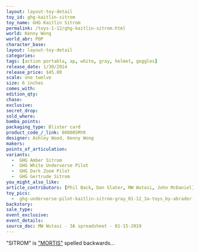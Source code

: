 ```yaml
---
layout: layout-toy-detail 
toy_id: ghg-kaitlin-sitrom
toy_name: GHG Kaitlin Sitrom
permalink: /toys-1-12/ghg-kaitlin-sitrom.html
world: Kenny Wong
world_abr: POP
character_base: 
layout: layout-toy-detail
categories: 
tags: [action portable, ap, white, gray, helmet, goggles] 
release_date: 1/30/2014
release_price: $45.00 
scale: one twelve
size: 6 inches
comes_with: 
edition_qty: 
chase: 
exclusive: 
secret_drop: 
sold_where: 
bamba_points: 
packaging_type: Blister card
product_code_/_link: 00000SMYK
designer: Ashley Wood, Kenny Wong
makers: 
points_of_articulation: 
variants: 
  -  GHG Amber Sitrom
  -  GHG White Underverse Pilot
  -  GHG Dark Zoom Pilot
  -  GHG Gertrude Sitrom
you_might_also_like: 
article_contributors: [Phil Back, Don Slater, MW Wutasi, John McDaniel]
toy_pics: 
  -  ghg-underverse-pilot-kaitlin-sitrom-gray_01-12_3a-toys_by-abrader-john-mcdaniel.jpg
backstory: 
sale_type: 
event_exclusive: 
event_details: 
source_doc: MW Wutasi - 3A spreadsheet - 01-15-2019
---
```

"SITROM" is <a href="/popbot-story/#mortis">"MORTIS"</a> spelled backwards...